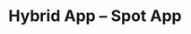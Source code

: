 ---
title: "Hybrid App &ndash; Spot App"
slug : spot-app
description: "Opdracht: bedenk, ontwerp en programmeer een Hybrid App dat het ecologische, economische en sociaal probleem van zwerfvuil en sluikstorten kan helpen oplossen."
tags:
  - name: PHP
  - name: MySQL
  - name: Symfony
  - name: Ionic
  - name: JavaScript
type: intern
members:
    - name : Maxim Van Hove
      major: Multimediaproductie
      minor: New Media Development
      academic-year: 3de jaar
thumbnail:
    url: thumb_800x400.png
    alt: ""
    height: 1
    width: 2
    text-color: "77bda2"
    background-color: "77bda2"
media:
    - url : detail1_VanHoveMaxim.png
      type: image
    - url : detail2_VanHoveMaxim.png
      type: image
    - url : detail3_VanHoveMaxim.png
      type: image
created: 20/01/2017
order: 12
---